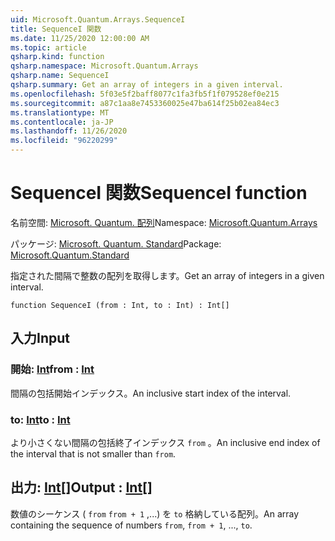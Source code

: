 ```yaml
---
uid: Microsoft.Quantum.Arrays.SequenceI
title: SequenceI 関数
ms.date: 11/25/2020 12:00:00 AM
ms.topic: article
qsharp.kind: function
qsharp.namespace: Microsoft.Quantum.Arrays
qsharp.name: SequenceI
qsharp.summary: Get an array of integers in a given interval.
ms.openlocfilehash: 5f03e5f2baff8077c1fa3fb5f1f079528ef0e215
ms.sourcegitcommit: a87c1aa8e7453360025e47ba614f25b02ea84ec3
ms.translationtype: MT
ms.contentlocale: ja-JP
ms.lasthandoff: 11/26/2020
ms.locfileid: "96220299"
---
```

# <a name="sequencei-function"></a><span data-ttu-id="7a263-102">SequenceI 関数</span><span class="sxs-lookup"><span data-stu-id="7a263-102">SequenceI function</span></span>

<span data-ttu-id="7a263-103">名前空間: [Microsoft. Quantum. 配列](xref:Microsoft.Quantum.Arrays)</span><span class="sxs-lookup"><span data-stu-id="7a263-103">Namespace: [Microsoft.Quantum.Arrays](xref:Microsoft.Quantum.Arrays)</span></span>

<span data-ttu-id="7a263-104">パッケージ: [Microsoft. Quantum. Standard](https://nuget.org/packages/Microsoft.Quantum.Standard)</span><span class="sxs-lookup"><span data-stu-id="7a263-104">Package: [Microsoft.Quantum.Standard](https://nuget.org/packages/Microsoft.Quantum.Standard)</span></span>


<span data-ttu-id="7a263-105">指定された間隔で整数の配列を取得します。</span><span class="sxs-lookup"><span data-stu-id="7a263-105">Get an array of integers in a given interval.</span></span>

```qsharp
function SequenceI (from : Int, to : Int) : Int[]
```


## <a name="input"></a><span data-ttu-id="7a263-106">入力</span><span class="sxs-lookup"><span data-stu-id="7a263-106">Input</span></span>

### <a name="from--int"></a><span data-ttu-id="7a263-107">開始: [Int](xref:microsoft.quantum.lang-ref.int)</span><span class="sxs-lookup"><span data-stu-id="7a263-107">from : [Int](xref:microsoft.quantum.lang-ref.int)</span></span>

<span data-ttu-id="7a263-108">間隔の包括開始インデックス。</span><span class="sxs-lookup"><span data-stu-id="7a263-108">An inclusive start index of the interval.</span></span>


### <a name="to--int"></a><span data-ttu-id="7a263-109">to: [Int](xref:microsoft.quantum.lang-ref.int)</span><span class="sxs-lookup"><span data-stu-id="7a263-109">to : [Int](xref:microsoft.quantum.lang-ref.int)</span></span>

<span data-ttu-id="7a263-110">より小さくない間隔の包括終了インデックス `from` 。</span><span class="sxs-lookup"><span data-stu-id="7a263-110">An inclusive end index of the interval that is not smaller than `from`.</span></span>



## <a name="output--int"></a><span data-ttu-id="7a263-111">出力: [Int](xref:microsoft.quantum.lang-ref.int)[]</span><span class="sxs-lookup"><span data-stu-id="7a263-111">Output : [Int](xref:microsoft.quantum.lang-ref.int)[]</span></span>

<span data-ttu-id="7a263-112">数値のシーケンス ( `from` `from + 1` ,...) を `to` 格納している配列。</span><span class="sxs-lookup"><span data-stu-id="7a263-112">An array containing the sequence of numbers `from`, `from + 1`, ..., `to`.</span></span>